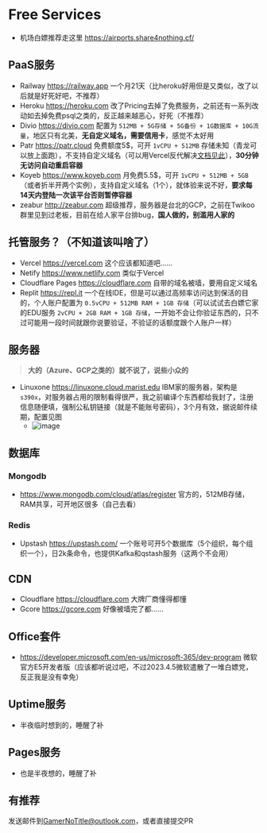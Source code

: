 # Free Services

- 机场白嫖推荐走这里 https://airports.share4nothing.cf/

## PaaS服务

- Railway https://railway.app 一个月21天（比heroku好用但是又类似，改了以后就是好死好吧，不推荐）
- Heroku https://heroku.com 改了Pricing去掉了免费服务，之前还有一系列改动如去掉免费psql之类的，反正越来越恶心，好死（不推荐）
- Divio https://divio.com 配置为 `512MB + 5G存储 + 5G备份 + 1G数据库 + 10G流量`，地区只有北美，**无自定义域名，需要信用卡**，感觉不太好用
- Patr https://patr.cloud 免费额度5$，可开 `1vCPU + 512MB` 存储未知（青龙可以放上面跑），不支持自定义域名（可以用Vercel反代解决[文档见此](https://bili33.top/posts/vercel-reverse-proxy/)），**30分钟无访问自动重启容器**
- Koyeb https://www.koyeb.com 月免费5.5$，可开 `1vCPU + 512MB + 5GB` （或者折半开两个实例），支持自定义域名（1个），就体验来说不好，**要求每14天内登陆一次该平台否则暂停容器**
- zeabur http://zeabur.com 超级推荐，服务器是台北的GCP，之前在Twikoo群里见到过老板，目前在给人家平台排bug，**国人做的，别滥用人家的**

## 托管服务？（不知道该叫啥了）

- Vercel https://vercel.com 这个应该都知道吧……
- Netify https://www.netlify.com 类似于Vercel
- Cloudflare Pages https://cloudflare.com 自带的域名被墙，要用自定义域名
- Replit https://repl.it 一个在线IDE，但是可以通过高频率访问达到保活的目的，个人账户配置为 `0.5vCPU + 512MB RAM + 1GB 存储`（可以试试去白嫖它家的EDU服务 `2vCPU + 2GB RAM + 1GB 存储`，一开始不会让你验证东西的，只不过可能用一段时间就跟你说要验证，不验证的话额度跟个人账户一样）

## 服务器

> **大的（Azure、GCP之类的）就不说了，说些小众的**

- Linuxone https://linuxone.cloud.marist.edu IBM家的服务器，架构是`s390x`，对服务器占用的限制看得很严，我之前编译个东西都给我封了，注册信息随便填，强制公私钥链接（就是不能账号密码），3个月有效，据说邮件续期，配置见图
  - ![image](https://user-images.githubusercontent.com/28426291/230571639-7a050d26-ce45-425d-b19d-457b138b4073.png)

## 数据库

### Mongodb

- https://www.mongodb.com/cloud/atlas/register 官方的，512MB存储，RAM共享，可开地区很多（自己去看）

### Redis

- Upstash https://upstash.com/ 一个账号可开5个数据库（5个组织，每个组织一个），日2k条命令，也提供Kafka和qstash服务（这两个不会用）

## CDN

- Cloudflare https://cloudflare.com 大牌厂商懂得都懂
- Gcore https://gcore.com 好像被墙完了都……

## Office套件

- https://developer.microsoft.com/en-us/microsoft-365/dev-program 微软官方E5开发者版（应该都听说过吧，不过2023.4.5微软遣散了一堆白嫖党，反正我是没有幸免）

## Uptime服务

- 半夜临时想到的，睡醒了补

## Pages服务

- 也是半夜想的，睡醒了补

## 有推荐

发送邮件到[GamerNoTitle@outlook.com](mailto:GamerNoTitle@outlook.com)，或者直接提交PR
